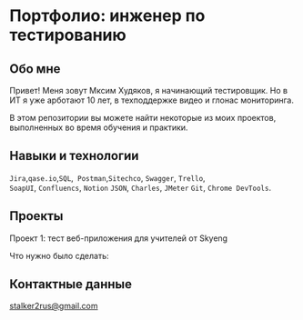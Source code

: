# Портфолио: инженер по тестированию

## Обо мне 

Привет! Меня зовут Мксим Худяков, я начинающий тестировщик. Но в ИТ я уже арботают 10 лет, в техподдержке видео и глонас мониторинга. <br>

В этом репозитории вы можете найти некоторые из моих проектов, выполненных во время обучения и практики.
<br>

## Навыки и технологии
``Jira``,``qase.io``,``SQL``,`` Postman``,``Sitechco``, ``Swagger``, ``Trello``, <br>
``SoapUI``, ``Confluencs``, ``Notion`` ``JSON``, ``Charles``, ``JMeter`` ``Git``, ``Chrome DevTools``.


## Проекты
<p> Проект 1: тест веб-приложения для учителей от Skyeng</p>
<p>Что нужно было сделать:<p>

## Контактные данные
stalker2rus@gmail.com
